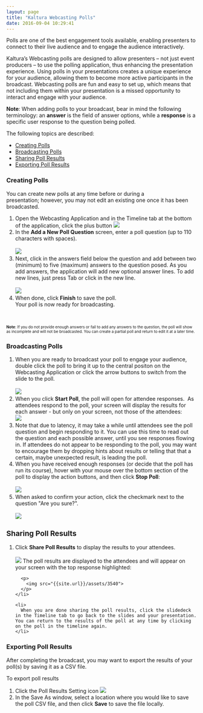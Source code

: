 ```yaml
---
layout: page
title: "Kaltura Webcasting Polls"
date: 2016-09-04 10:29:41
---
```


<p>
    Polls are one of the best engagement tools available, enabling presenters to connect to their live audience and to engage the audience interactively. 
  </p>
  
  <p>
    Kaltura’s Webcasting polls are designed to allow presenters – not just event producers – to use the polling application, thus enhancing the presentation experience. Using polls in your presentations creates a unique experience for your audience, allowing them to become more active participants in the broadcast. Webcasting polls are fun and easy to set up, which means that not including them within your presentation is a missed opportunity to interact and engage with your audience. 
  </p>
  
  <div>
    <strong>Note</strong>: When adding polls to your broadcast, bear in mind the following terminology: an <strong>answer</strong> is the field of answer options, while a <strong>response</strong> is a specific user response to the question being polled.
  </div>
  
  <p>
    The following topics are described:
  </p>
  
  <ul>
    <li>
      <a href="#CreatingPolls">Creating Polls</a>
    </li>
    <li>
      <a href="#Broadcastingpolls">Broadcasting Polls</a>
    </li>
    <li>
      <a href="#SharePollResults">Sharing Poll Results</a>
    </li>
    <li>
      <a href="#ExportingPollResults">Exporting Poll Results</a>
    </li>
  </ul>
  
  <h3>
    <a name="CreatingPolls"></a>Creating Polls
  </h3>
  
  <p>
    You can create new polls at any time before or during a presentation; however, you may not edit an existing one once it has been broadcasted. 
  </p>
  
  <ol>
    <li>
      Open the Webcasting Application and in the <span>Timeline tab at the bottom of the application,</span> click the plus button <img src="{{site.url}}/assets/3461">
    </li>
    <li>
      In the <strong>Add a New Poll Question</strong> screen, enter a poll question (up to 110 characters with spaces).<br /><br /><img src="{{site.url}}/assets/3464">
    </li>
    <li>
      Next, click in the answers field below the question and add between two (minimum) to five (maximum) answers to the question posed. As you add answers, the application will add new optional answer lines. To add new lines, just press Tab or click in the new line.<br /><br /><img src="{{site.url}}/assets/3465">
    </li>
    <li>
      When done, click <strong>Finish</strong> to save the poll. <br />Your poll is now ready for broadcasting.
    </li>
  </ol>
  
  <p>
     
  </p>
  
  <p>
    <strong class="mce-note-graphic" style="font-size: 10px;">Note</strong><span style="font-size: 10px;"><span class="mce-note-graphic">: If you do not provide enough answers or fail to add any answers to the question, the poll will show as incomplete and will not be broadcasted. You can create a partial poll and return to edit it at a later time.</span> </span>
  </p>
  
  <h3>
    <a name="Broadcastingpolls"></a>Broadcasting Polls
  </h3>
  
  <ol>
    <li>
      When you are ready to broadcast your poll to engage your audience, double click the poll to bring it up to the central positon on the Webcasting Application or click the arrow buttons to switch from the slide to the poll. <br /><br /><img src="{{site.url}}/assets/3535">
    </li>
    <li>
      When you click <strong>Start Poll</strong>, the poll will open for attendee responses.  As attendees respond to the poll, your screen will display the results for each answer - but only on your screen, not those of the attendees:<br /><img src="{{site.url}}/assets/3536">
    </li>
    <li>
      Note that due to latency, it may take a while until attendees see the poll question and begin responding to it. You can use this time to read out the question and each possible answer, until you see responses flowing in. If attendees do not appear to be responding to the poll, you may want to encourage them by dropping hints about results or telling that that a certain, maybe unexpected result, is leading the poll.
    </li>
    <li>
      When you have received enough responses (or decide that the poll has run its course), hover with your mouse over the bottom section of the poll to display the action buttons, and then click <strong>Stop Poll</strong>:<br /><br /><img src="{{site.url}}/assets/3537">
    </li>
    <li>
      When asked to confirm your action, click the checkmark next to the question "Are you sure?".<br /><br /><img src="{{site.url}}/assets/3543">
    </li>
  </ol>
  
  <h3>
    <span style="font-size: 1.17em;"><a name="SharePollResults"></a>Sharing Poll Results</span>
  </h3>
  
  <ol>
    <li>
      Click <strong>Share Poll Results</strong> to display the results to your attendees.<br /><br /><img src="{{site.url}}/assets/3541">
        The poll results are displayed to the attendees and will appear on your screen with the top response highlighted:
      </p>
      
      <p>
        <img src="{{site.url}}/assets/3540">
      </p>
    </li>
    
    <li>
      When you are done sharing the poll results, click the slidedeck in the Timeline tab to go back to the slides and your presentation. You can return to the results of the poll at any time by clicking on the poll in the timeline again. 
    </li>
  </ol>
  
  <h3>
    <a name="ExportingPollResults"></a>Exporting Poll Results
  </h3>
  
  <p>
    After completing the broadcast, you may want to export the results of your poll(s) by saving it as a CSV file.
  </p>
  
  <p class="mce-procedure">
    <span>To export poll results</span>
  </p>
  
  <ol>
    <li>
      Click the Poll Results Setting icon <img src="{{site.url}}/assets/3538">
    </li>
    <li>
      In the Save As window, select a location where you would like to save the poll CSV file, and then click <strong>Save</strong> to save the file locally.
    </li>
  </ol>
  
  <p style="font-size: 10px;">
    <span style="font-size: 10px;"> </span>
  </p>